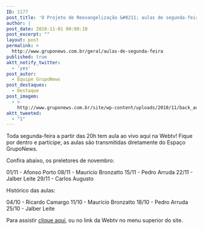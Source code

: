 ```yaml
---
ID: 1177
post_title: 'O Projeto de Reevangelização &#8211; aulas de segunda-feira'
author: |
post_date: 2010-11-01 00:00:10
post_excerpt: ""
layout: post
permalink: >
  http://www.gruponews.com.br/geral/aulas-de-segunda-feira
published: true
aktt_notify_twitter:
  - 'yes'
post_autor:
  - Equipe GrupoNews
post_destaques:
  - Destaque
post_imagem:
  - >
    http://www.gruponews.com.br/site/wp-content/uploads/2010/11/back_aulas.jpg
aktt_tweeted:
  - "1"
---
```

Toda segunda-feira a partir das 20h tem aula ao vivo aqui na Webtv! Fique por dentro e participe, as aulas são transmitidas diretamente do Espaço GrupoNews.

Confira abaixo, os preletores de novembro:

01/11 - Afonso Porto
08/11 - Mauricio Bronzatto
15/11 - Pedro Arruda
22/11 - Jalber Leite
29/11 - Carlos Augusto

Histórico das aulas:

04/10 - Ricardo Camargo
11/10 - Maurício Bronzatto
18/10 - Pedro Arruda
25/10 - Jalber Leite

Para assistir <a href="http://www.gruponews.com.br/webtv" target="_self">clique aqui</a>, ou no link da Webtv no menu superior do site.